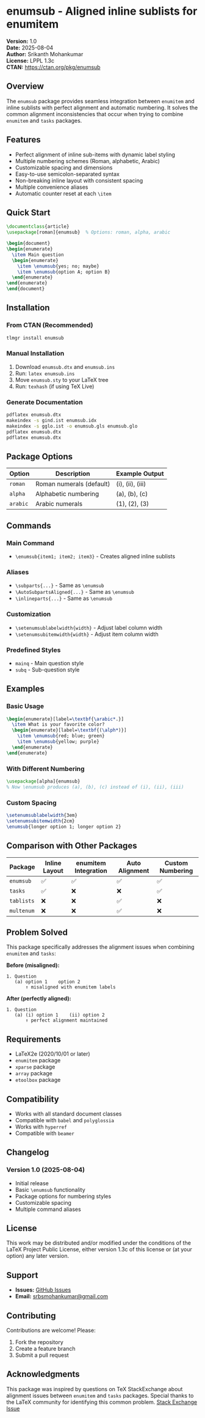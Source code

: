 # enumsub - Aligned inline sublists for enumitem

**Version:** 1.0  
**Date:** 2025-08-04  
**Author:** Srikanth Mohankumar  
**License:** LPPL 1.3c  
**CTAN:** https://ctan.org/pkg/enumsub  

## Overview

The `enumsub` package provides seamless integration between `enumitem` and inline sublists with perfect alignment and automatic numbering. It solves the common alignment inconsistencies that occur when trying to combine `enumitem` and `tasks` packages.

## Features

- Perfect alignment of inline sub-items with dynamic label styling
- Multiple numbering schemes (Roman, alphabetic, Arabic)
- Customizable spacing and dimensions
- Easy-to-use semicolon-separated syntax
- Non-breaking inline layout with consistent spacing
- Multiple convenience aliases
- Automatic counter reset at each `\item`

## Quick Start

```latex
\documentclass{article}
\usepackage[roman]{enumsub}  % Options: roman, alpha, arabic

\begin{document}
\begin{enumerate}
  \item Main question
  \begin{enumerate}
    \item \enumsub{yes; no; maybe}
    \item \enumsub{option A; option B}
  \end{enumerate}
\end{enumerate}
\end{document}
```

## Installation

### From CTAN (Recommended)
```bash
tlmgr install enumsub
```

### Manual Installation
1. Download `enumsub.dtx` and `enumsub.ins`
2. Run: `latex enumsub.ins`
3. Move `enumsub.sty` to your LaTeX tree
4. Run: `texhash` (if using TeX Live)

### Generate Documentation
```bash
pdflatex enumsub.dtx
makeindex -s gind.ist enumsub.idx
makeindex -s gglo.ist -o enumsub.gls enumsub.glo
pdflatex enumsub.dtx
pdflatex enumsub.dtx
```

## Package Options

| Option   | Description                    | Example Output |
|----------|--------------------------------|----------------|
| `roman`  | Roman numerals (default)      | (i), (ii), (iii) |
| `alpha`  | Alphabetic numbering           | (a), (b), (c) |
| `arabic` | Arabic numerals                | (1), (2), (3) |

## Commands

### Main Command
- `\enumsub{item1; item2; item3}` - Creates aligned inline sublists

### Aliases
- `\subparts{...}` - Same as `\enumsub`
- `\AutoSubpartsAligned{...}` - Same as `\enumsub`
- `\inlineparts{...}` - Same as `\enumsub`

### Customization
- `\setenumsublabelwidth{width}` - Adjust label column width
- `\setenumsubitemwidth{width}` - Adjust item column width

### Predefined Styles
- `mainq` - Main question style
- `subq` - Sub-question style

## Examples

### Basic Usage
```latex
\begin{enumerate}[label=\textbf{\arabic*.}]
  \item What is your favorite color?
  \begin{enumerate}[label=\textbf{(\alph*)}]
    \item \enumsub{red; blue; green}
    \item \enumsub{yellow; purple}
  \end{enumerate}
\end{enumerate}
```

### With Different Numbering
```latex
\usepackage[alpha]{enumsub}
% Now \enumsub produces (a), (b), (c) instead of (i), (ii), (iii)
```

### Custom Spacing
```latex
\setenumsublabelwidth{3em}
\setenumsubitemwidth{2cm}
\enumsub{longer option 1; longer option 2}
```

## Comparison with Other Packages

| Package | Inline Layout | enumitem Integration | Auto Alignment | Custom Numbering |
|---------|---------------|---------------------|----------------|------------------|
| `enumsub` | ✅ | ✅ | ✅ | ✅ |
| `tasks` | ✅ | ❌ | ❌ | ✅ |
| `tablists` | ❌ | ❌ | ✅ | ❌ |
| `multenum` | ❌ | ❌ | ✅ | ❌ |

## Problem Solved

This package specifically addresses the alignment issues when combining `enumitem` and `tasks`:

**Before (misaligned):**
```
1. Question
   (a) option 1    option 2
       ↑ misaligned with enumitem labels
```

**After (perfectly aligned):**
```
1. Question
   (a) (i) option 1    (ii) option 2
       ↑ perfect alignment maintained
```

## Requirements

- LaTeX2e (2020/10/01 or later)
- `enumitem` package
- `xparse` package
- `array` package
- `etoolbox` package

## Compatibility

- Works with all standard document classes
- Compatible with `babel` and `polyglossia`
- Works with `hyperref`
- Compatible with `beamer`

## Changelog

### Version 1.0 (2025-08-04)
- Initial release
- Basic `\enumsub` functionality
- Package options for numbering styles
- Customizable spacing
- Multiple command aliases

## License

This work may be distributed and/or modified under the conditions of the LaTeX Project Public License, either version 1.3c of this license or (at your option) any later version.

## Support

- **Issues:** [GitHub Issues](https://github.com/srikanth-mk/enumsub-tex/issues)
- **Email:** srbsmohankumar@gmail.com

## Contributing

Contributions are welcome! Please:
1. Fork the repository
2. Create a feature branch
3. Submit a pull request

## Acknowledgments

This package was inspired by questions on TeX StackExchange about alignment issues between `enumitem` and `tasks` packages. Special thanks to the LaTeX community for identifying this common problem.
[Stack Exchange Issue](https://tex.stackexchange.com/questions/749213/aligning-the-labels-from-enumerate-and-task)